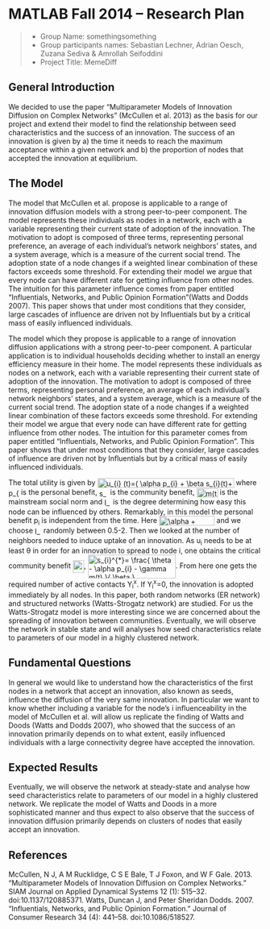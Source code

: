 # MATLAB Fall 2014 – Research Plan

> * Group Name: somethingsomething
> * Group participants names: Sebastian Lechner, Adrian Oesch, Zuzana Sediva & Amrollah Seifoddini
> * Project Title: MemeDiff

## General Introduction

We decided to use the paper “Multiparameter Models of Innovation Diffusion on Complex Networks” (McCullen et al. 2013) as the basis for our project and extend their model to find the relationship between seed characteristics and the success of an innovation. The success of an innovation is given by a) the time it needs to reach the maximum acceptance within a given network and b) the proportion of nodes that accepted the innovation at equilibrium. 

## The Model

The model that McCullen et al. propose is applicable to a range of innovation diffusion models with a strong peer-to-peer component. The model represents these individuals as nodes in a network, each with a variable representing their current state of adoption of the innovation. The motivation to adopt is composed of three terms, representing personal preference, an average of each individual’s network neighbors’ states, and a system average, which is a measure of the current social trend. The adoption state of a node changes if a weighted linear combination of these factors exceeds some threshold. For extending their model we argue that every node can have different rate for getting influence from other nodes. The intuition for this parameter influence comes from paper entitled “Influentials, Networks, and Public Opinion Formation”(Watts and Dodds 2007). This paper shows that under most conditions that they consider, large cascades of influence are driven not by Influentials but by a critical mass of easily influenced individuals.  

The model which they propose is applicable to a range of innovation diffusion applications with a strong peer-to-peer component. A particular application is to individual households deciding whether to install an energy efficiency measure in their home. The model represents these individuals as nodes on a network, each with a variable representing their current state of adoption of the innovation. The motivation to adopt is composed of three terms, representing personal preference, an average of each individual’s network neighbors’ states, and a system average, which is a measure of the current social trend. The adoption state of a node changes if a weighted linear combination of these factors exceeds some threshold. For extending their model we argue that every node can have different rate for getting influence from other nodes. The intuition for this parameter comes from paper entitled “Influentials, Networks, and Public Opinion Formation”. This paper shows that under most conditions that they consider, large cascades of influence are driven not by Influentials but by a critical mass of easily influenced individuals. 

The total utility is given by <img src="http://www.sciweavers.org/tex2img.php?eq=%20u_%7Bi%7D%20%28t%29%3D%28%20%5Calpha%20%20p_%7Bi%7D%20%2B%20%5Cbeta%20s_%7Bi%7D%28t%29%2B%20%20%5Cgamma%20m%28t%29%29%2A%20I_%7Bi%7D%20&bc=White&fc=Black&im=jpg&fs=12&ff=arev&edit=0" align="center" border="0" alt=" u_{i} (t)=( \alpha  p_{i} + \beta s_{i}(t)+  \gamma m(t))* I_{i} " width="271" height="19" /> where <img src="http://www.sciweavers.org/tex2img.php?eq=%20p_%7Bi%7D&bc=White&fc=Black&im=jpg&fs=12&ff=arev&edit=0" align="center" border="0" alt=" p_{i}" width="21" height="17" /> is the personal benefit, <img src="http://www.sciweavers.org/tex2img.php?eq=s_%7Bi%7D%20&bc=White&fc=Black&im=jpg&fs=12&ff=arev&edit=0" align="center" border="0" alt="s_{i} " width="18" height="15" /> is the community benefit, <img src="http://www.sciweavers.org/tex2img.php?eq=m%28t%29&bc=White&fc=Black&im=jpg&fs=12&ff=arev&edit=0" align="center" border="0" alt="m(t)" width="42" height="18" /> is the mainstream social norm and <img src="http://www.sciweavers.org/tex2img.php?eq=I_%7Bi%7D%20&bc=White&fc=Black&im=jpg&fs=12&ff=arev&edit=0" align="center" border="0" alt="I_{i} " width="13" height="18" /> is the degree determining how easy this node can be influenced by others. Remarkably, in this model the personal benefit p<sub>i</sub> is independent from the time. Here <img src="http://www.sciweavers.org/tex2img.php?eq=%20%5Calpha%20%2B%20%20%5Cbeta%20%2B%20%5Cgamma%20%20%3D%201&bc=White&fc=Black&im=jpg&fs=12&ff=arev&edit=0" align="center" border="0" alt=" \alpha +  \beta + \gamma  = 1" width="110" height="19" /> and we choose <img src="http://www.sciweavers.org/tex2img.php?eq=I_%7Bi%7D%20&bc=White&fc=Black&im=jpg&fs=12&ff=arev&edit=0" align="center" border="0" alt="I_{i} " width="13" height="18" /> randomly between 0.5-2.
Then we looked at the number of neighbors needed to induce uptake of an innovation. As u<sub>i</sub> needs to be at least θ in order for an innovation to spread to node i, one obtains the critical community benefit <img src="http://www.sciweavers.org/tex2img.php?eq=%20s_%7Bi%7D%5E%7B%2A%7D&bc=White&fc=Black&im=jpg&fs=12&ff=arev&edit=0" align="center" border="0" alt=" s_{i}^{*}" width="22" height="25" />, <img src="http://www.sciweavers.org/tex2img.php?eq=%20s_%7Bi%7D%5E%7B%2A%7D%3D%20%5Cfrac%7B%20%5Ctheta%20-%20%20%5Calpha%20%20p_%7Bi%7D%20-%20%20%5Cgamma%20m%28t%29%20%20%7D%7B%20%5Cbeta%20%7D%20%20&bc=White&fc=Black&im=jpg&fs=12&ff=arev&edit=0" align="center" border="0" alt=" s_{i}^{*}= \frac{ \theta -  \alpha  p_{i} -  \gamma m(t)  }{ \beta }  " width="174" height="47" />. From here one gets the required number of active contacts Y<sub>i</sub><sup>x</sup>. If Y<sub>i</sub><sup>x</sup>=0, the innovation is adopted immediately by all nodes.
In this paper, both random networks (ER network) and structured networks (Watts-Strogatz network) are studied. For us the Watts-Strogatz model is more interesting since we are concerned about the spreading of innovation between communities.
Eventually, we will observe the network in stable state and will analyses how seed characteristics relate to parameters of our model in a highly clustered network.

## Fundamental Questions

In general we would like to understand how the characteristics of the first nodes in a network that accept an innovation, also known as seeds, influence the diffusion of the very same innovation. In particular we want to know whether including a variable for the node’s i influenceability in the model of McCullen et al. will allow us replicate the finding of Watts and Doods (Watts and Dodds 2007), who showed that the success of an innovation primarily depends on to what extent, easily influenced individuals with a large connectivity degree have accepted the innovation.


## Expected Results

Eventually, we will observe the network at steady-state and analyse how seed characteristics relate to parameters of our model in a highly clustered network. We replicate the model of Watts and Doods in a more sophisticated manner and thus expect to also observe that the success of innovation diffusion primarily depends on clusters of nodes that easily accept an innovation.


## References 

McCullen, N J, A M Rucklidge, C S E Bale, T J Foxon, and W F Gale. 2013. “Multiparameter Models of Innovation Diffusion on Complex Networks.” SIAM Journal on Applied Dynamical Systems 12 (1): 515–32. doi:10.1137/120885371.
Watts, Duncan J, and Peter Sheridan Dodds. 2007. “Influentials, Networks, and Public Opinion Formation.” Journal of Consumer Research 34 (4): 441–58. doi:10.1086/518527.




